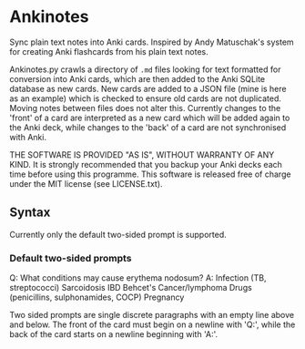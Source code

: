 # Ankinotes

Sync plain text notes into Anki cards. Inspired by Andy Matuschak's system for creating Anki flashcards from his plain text notes. 

Ankinotes.py crawls a directory of ```.md``` files looking for text formatted for conversion into Anki cards, which are then added to the Anki SQLite database as new cards. 
New cards are added to a JSON file (mine is here as an example) which is checked to ensure old cards are not duplicated. Moving notes between files does not alter this.
Currently changes to the 'front' of a card are interpreted as a new card which will be added again to the Anki deck, while changes to the 'back' of a card are not synchronised with Anki. 

THE SOFTWARE IS PROVIDED "AS IS", WITHOUT WARRANTY OF ANY KIND. It is strongly recommended that you backup your Anki decks each time before using this programme. 
This software is released free of charge under the MIT license (see LICENSE.txt). 

## Syntax

Currently only the default two-sided prompt is supported. 

### Default two-sided prompts

Q: What conditions may cause erythema nodosum?
A: Infection (TB, streptococci)
Sarcoidosis
IBD
Behcet's
Cancer/lymphoma
Drugs (penicillins, sulphonamides, COCP)
Pregnancy

Two sided prompts are single discrete paragraphs with an empty line above and below. The front of the card must begin on a newline with 'Q:', while the back of the card starts on a newline beginning with 'A:'. 
